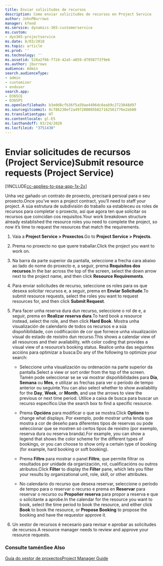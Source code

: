 ```yaml
---
title: Enviar solicitudes de recursos
description: Como enviar solicitudes de recursos en Project Service
author: JohnPBurrows
manager: kfend
ms.service: dynamics-365-customerservice
ms.custom:
- dyn365-projectservice
ms.date: 8/03/2018
ms.topic: article
ms.prod: ''
ms.technology: ''
ms.assetid: 528a2f66-f724-42a5-a059-d7958773f9e6
ms.author: jburrows
audience: Admin
search.audienceType:
- admin
- customizer
- enduser
search.app:
- D365CE
- D365PS
ms.openlocfilehash: b3e0d8cfb36f5a59ae4496dc6eab9c2723048d97
ms.sourcegitcommit: 8c786230ef2a497280885b827162561776e2eb00
ms.translationtype: HT
ms.contentlocale: gl-ES
ms.lasthandoff: 03/24/2020
ms.locfileid: "3751430"
---
```

# <a name="submit-resource-requests-project-service"></a><span data-ttu-id="990e3-103">Enviar solicitudes de recursos (Project Service)</span><span class="sxs-lookup"><span data-stu-id="990e3-103">Submit resource requests (Project Service)</span></span>

[!INCLUDE[cc-applies-to-psa-app-1x-2x](../includes/cc-applies-to-psa-app-1x-2x.md)]

<span data-ttu-id="990e3-104">Unha vez gañado un contrato de proxecto, precisará persoal para o seu proxecto.</span><span class="sxs-lookup"><span data-stu-id="990e3-104">Once you’ve won a project contract, you’ll need to staff your project.</span></span> <span data-ttu-id="990e3-105">A súa estrutura de subdivisión do traballo xa estableceu os roles de recursos para completar o proxecto, así que agora ten que solicitar os recursos que coincidan cos requisitos.</span><span class="sxs-lookup"><span data-stu-id="990e3-105">Your work breakdown structure already established the resource roles you need to complete the project, so now it’s time to request the resources that match the requirements.</span></span>  
  
1.  <span data-ttu-id="990e3-106">Vaia a **Project Service > Proxectos**.</span><span class="sxs-lookup"><span data-stu-id="990e3-106">Go to **Project Service > Projects**.</span></span>  
  
2.  <span data-ttu-id="990e3-107">Prema no proxecto no que quere traballar.</span><span class="sxs-lookup"><span data-stu-id="990e3-107">Click the project you want to work on.</span></span>  
  
3.  <span data-ttu-id="990e3-108">Na barra da parte superior da pantalla, seleccione a frecha cara abaixo ao lado do nome do proxecto e, a seguir, prema **Requisitos dos recursos**.</span><span class="sxs-lookup"><span data-stu-id="990e3-108">In the bar across the top of the screen, select the down arrow next to the project name, and then click **Resource Requirements**.</span></span>  
  
4.  <span data-ttu-id="990e3-109">Para enviar solicitudes de recurso, seleccione os roles para os que desexa solicitar recursos e, a seguir, prema en **Enviar Solicitude**.</span><span class="sxs-lookup"><span data-stu-id="990e3-109">To submit resource requests, select the roles you want to request resources for, and then click **Submit Request**.</span></span>  
  
5.  <span data-ttu-id="990e3-110">Para facer unha reserva dura dun recurso, seleccione o rol de e, a seguir, prema en **Realizar reserva dura**.</span><span class="sxs-lookup"><span data-stu-id="990e3-110">To hard book a resource instead, select the role, and then click **Hard Book**.</span></span> <span data-ttu-id="990e3-111">Mostra unha visualización de calendario de todos os recursos e a súa dispoñibilidade, con codificación de cor que fornece unha visualización visual do estado de rexistro dun recurso.</span><span class="sxs-lookup"><span data-stu-id="990e3-111">This shows a calendar view of all resources and their availability, with color coding that provides a visual view of a resource’s booking status.</span></span> <span data-ttu-id="990e3-112">Realice unha das seguintes accións para optimizar a busca:</span><span class="sxs-lookup"><span data-stu-id="990e3-112">Do any of the following to optimize your search:</span></span>  
  
    -   <span data-ttu-id="990e3-113">Seleccione unha visualización ou ordenación na parte superior da pantalla.</span><span class="sxs-lookup"><span data-stu-id="990e3-113">Select a view or sort order from the top of the screen.</span></span> <span data-ttu-id="990e3-114">Tamén pode seleccionar se se vai mostrar dispoñibilidades para **Día**, **Semana** ou **Mes**, e utilizar as frechas para ver o período de tempo anterior ou seguinte.</span><span class="sxs-lookup"><span data-stu-id="990e3-114">You can also select whether to show availability for the **Day**, **Week**, or **Month**, and use the arrows to view the previous or next time period.</span></span> <span data-ttu-id="990e3-115">Utilice a caixa de busca para buscar un recurso específico.</span><span class="sxs-lookup"><span data-stu-id="990e3-115">Use the search box to find a specific resource.</span></span>  
  
    -   <span data-ttu-id="990e3-116">Prema **Opcións** para modificar o que se mostra.</span><span class="sxs-lookup"><span data-stu-id="990e3-116">Click **Options** to change what displays.</span></span> <span data-ttu-id="990e3-117">Por exemplo, pode mostrar unha lenda que mostra a cor de deseño para diferentes tipos de reservas ou pode seleccionar que se mostren só certos tipos de rexistro (por exemplo, reserva dura ou reserva branda).</span><span class="sxs-lookup"><span data-stu-id="990e3-117">For example, you can show a legend that shows the color scheme for the different types of bookings, or you can choose to show only a certain type of booking (for example, hard booking or soft booking).</span></span>  
  
    -   <span data-ttu-id="990e3-118">Prema **Filtro** para mostrar o panel **Filtro**, que permite filtrar os resultados por unidade da organización, rol, cualificacións ou outros atributos.</span><span class="sxs-lookup"><span data-stu-id="990e3-118">Click **Filter** to display the **Filter** pane, which lets you filter your results by organizational unit, role, skill, or other attributes.</span></span>  
  
    -   <span data-ttu-id="990e3-119">No calendario do recurso que desexa reservar, seleccione o período de tempo para o reservar o recurso e prema en **Reservar** para reservar o recurso ou **Propoñer reserva** para propor a reserva e que o solicitante a aprobe.</span><span class="sxs-lookup"><span data-stu-id="990e3-119">In the calendar for the resource you want to book, select the time period to book the resource, and either click **Book** to book the resource, or **Propose Booking** to propose the booking and have the requestor approve it.</span></span>  
  
6.  <span data-ttu-id="990e3-120">Un xestor de recursos é necesario para revisar e aprobar as solicitudes de recursos.</span><span class="sxs-lookup"><span data-stu-id="990e3-120">A resource manager needs to review and approve your resource requests.</span></span>  
  
### <a name="see-also"></a><span data-ttu-id="990e3-121">Consulte tamén</span><span class="sxs-lookup"><span data-stu-id="990e3-121">See Also</span></span>  
 [<span data-ttu-id="990e3-122">Guía do xestor de proxectos</span><span class="sxs-lookup"><span data-stu-id="990e3-122">Project Manager Guide</span></span>](../project-service/project-manager-guide.md)
